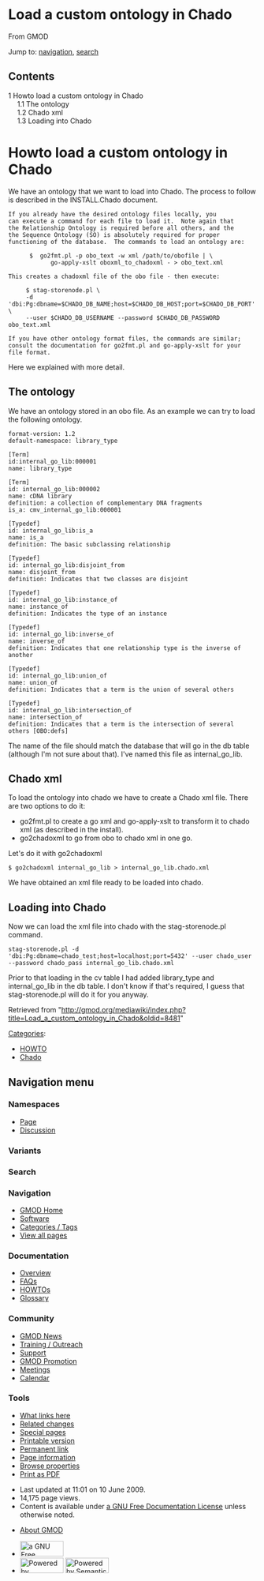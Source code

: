 <div id="mw-page-base" class="noprint">

</div>

<div id="mw-head-base" class="noprint">

</div>

<div id="content" class="mw-body" role="main">

<span id="top"></span>

<div id="mw-js-message" style="display:none;">

</div>



# <span dir="auto">Load a custom ontology in Chado</span>

<div id="bodyContent">

<div id="siteSub">

From GMOD

</div>

<div id="contentSub">

</div>

<div id="jump-to-nav" class="mw-jump">

Jump to: [navigation](#mw-navigation), [search](#p-search)

</div>

<div id="mw-content-text" class="mw-content-ltr" lang="en" dir="ltr">

<div id="toc" class="toc">

<div id="toctitle">

## Contents

</div>

- [<span class="tocnumber">1</span> <span class="toctext">Howto load a
  custom ontology in
  Chado</span>](#Howto_load_a_custom_ontology_in_Chado)
  - [<span class="tocnumber">1.1</span> <span class="toctext">The
    ontology</span>](#The_ontology)
  - [<span class="tocnumber">1.2</span> <span class="toctext">Chado
    xml</span>](#Chado_xml)
  - [<span class="tocnumber">1.3</span> <span class="toctext">Loading
    into Chado</span>](#Loading_into_Chado)

</div>

# <span id="Howto_load_a_custom_ontology_in_Chado" class="mw-headline">Howto load a custom ontology in Chado</span>

We have an ontology that we want to load into Chado. The process to
follow is described in the INSTALL.Chado document.

    If you already have the desired ontology files locally, you
    can execute a command for each file to load it.  Note again that
    the Relationship Ontology is required before all others, and the
    the Sequence Ontology (SO) is absolutely required for proper
    functioning of the database.  The commands to load an ontology are:

          $  go2fmt.pl -p obo_text -w xml /path/to/obofile | \
                go-apply-xslt oboxml_to_chadoxml - > obo_text.xml

    This creates a chadoxml file of the obo file - then execute:

         $ stag-storenode.pl \
         -d 'dbi:Pg:dbname=$CHADO_DB_NAME;host=$CHADO_DB_HOST;port=$CHADO_DB_PORT' \
         --user $CHADO_DB_USERNAME --password $CHADO_DB_PASSWORD obo_text.xml

    If you have other ontology format files, the commands are similar;
    consult the documentation for go2fmt.pl and go-apply-xslt for your
    file format.

Here we explained with more detail.

## <span id="The_ontology" class="mw-headline">The ontology</span>

We have an ontology stored in an obo file. As an example we can try to
load the following ontology.

    format-version: 1.2
    default-namespace: library_type

    [Term]
    id:internal_go_lib:000001
    name: library_type

    [Term]
    id: internal_go_lib:000002
    name: cDNA library
    definition: a collection of complementary DNA fragments
    is_a: cmv_internal_go_lib:000001

    [Typedef]
    id: internal_go_lib:is_a
    name: is_a
    definition: The basic subclassing relationship

    [Typedef]
    id: internal_go_lib:disjoint_from
    name: disjoint_from
    definition: Indicates that two classes are disjoint

    [Typedef]
    id: internal_go_lib:instance_of
    name: instance_of
    definition: Indicates the type of an instance

    [Typedef]
    id: internal_go_lib:inverse_of
    name: inverse_of
    definition: Indicates that one relationship type is the inverse of another

    [Typedef]
    id: internal_go_lib:union_of
    name: union_of
    definition: Indicates that a term is the union of several others

    [Typedef]
    id: internal_go_lib:intersection_of
    name: intersection_of
    definition: Indicates that a term is the intersection of several others [OBO:defs]

  
The name of the file should match the database that will go in the db
table (although I'm not sure about that). I've named this file as
internal_go_lib.

## <span id="Chado_xml" class="mw-headline">Chado xml</span>

To load the ontology into chado we have to create a Chado xml file.
There are two options to do it:

- go2fmt.pl to create a go xml and go-apply-xslt to transform it to
  chado xml (as described in the install).
- go2chadoxml to go from obo to chado xml in one go.

Let's do it with go2chadoxml

    $ go2chadoxml internal_go_lib > internal_go_lib.chado.xml

We have obtained an xml file ready to be loaded into chado.

## <span id="Loading_into_Chado" class="mw-headline">Loading into Chado</span>

Now we can load the xml file into chado with the stag-storenode.pl
command.

    stag-storenode.pl -d 'dbi:Pg:dbname=chado_test;host=localhost;port=5432' --user chado_user --password chado_pass internal_go_lib.chado.xml

Prior to that loading in the cv table I had added library_type and
internal_go_lib in the db table. I don't know if that's required, I
guess that stag-storenode.pl will do it for you anyway.

</div>

<div class="printfooter">

Retrieved from
"<http://gmod.org/mediawiki/index.php?title=Load_a_custom_ontology_in_Chado&oldid=8481>"

</div>

<div id="catlinks" class="catlinks">

<div id="mw-normal-catlinks" class="mw-normal-catlinks">

[Categories](Special:Categories "Special:Categories"):

- [HOWTO](Category:HOWTO "Category:HOWTO")
- [Chado](Category:Chado "Category:Chado")

</div>

</div>

<div class="visualClear">

</div>

</div>

</div>

<div id="mw-navigation">

## Navigation menu

<div id="mw-head">



<div id="left-navigation">

<div id="p-namespaces" class="vectorTabs" role="navigation"
aria-labelledby="p-namespaces-label">

### Namespaces

- <span id="ca-nstab-main"><a href="Load_a_custom_ontology_in_Chado" accesskey="c"
  title="View the content page [c]">Page</a></span>
- <span id="ca-talk"><a
  href="http://gmod.org/mediawiki/index.php?title=Talk:Load_a_custom_ontology_in_Chado&amp;action=edit&amp;redlink=1"
  accesskey="t"
  title="Discussion about the content page [t]">Discussion</a></span>

</div>

<div id="p-variants" class="vectorMenu emptyPortlet" role="navigation"
aria-labelledby="p-variants-label">

### 

### Variants[](#)

<div class="menu">

</div>

</div>

</div>

<div id="right-navigation">





</div>

<div id="p-search" role="search">

### Search

<div id="simpleSearch">

</div>

</div>

</div>

</div>

<div id="mw-panel">

<div id="p-logo" role="banner">

<a href="Main_Page"
style="background-image: url(../images/GMOD-cogs.png);"
title="Visit the main page"></a>

</div>

<div id="p-Navigation" class="portal" role="navigation"
aria-labelledby="p-Navigation-label">

### Navigation

<div class="body">

- <span id="n-GMOD-Home">[GMOD Home](Main_Page)</span>
- <span id="n-Software">[Software](GMOD_Components)</span>
- <span id="n-Categories-.2F-Tags">[Categories /
  Tags](Categories)</span>
- <span id="n-View-all-pages">[View all pages](Special:AllPages)</span>

</div>

</div>

<div id="p-Documentation" class="portal" role="navigation"
aria-labelledby="p-Documentation-label">

### Documentation

<div class="body">

- <span id="n-Overview">[Overview](Overview)</span>
- <span id="n-FAQs">[FAQs](Category:FAQ)</span>
- <span id="n-HOWTOs">[HOWTOs](Category:HOWTO)</span>
- <span id="n-Glossary">[Glossary](Glossary)</span>

</div>

</div>

<div id="p-Community" class="portal" role="navigation"
aria-labelledby="p-Community-label">

### Community

<div class="body">

- <span id="n-GMOD-News">[GMOD News](GMOD_News)</span>
- <span id="n-Training-.2F-Outreach">[Training /
  Outreach](Training_and_Outreach)</span>
- <span id="n-Support">[Support](Support)</span>
- <span id="n-GMOD-Promotion">[GMOD Promotion](GMOD_Promotion)</span>
- <span id="n-Meetings">[Meetings](Meetings)</span>
- <span id="n-Calendar">[Calendar](Calendar)</span>

</div>

</div>

<div id="p-tb" class="portal" role="navigation"
aria-labelledby="p-tb-label">

### Tools

<div class="body">

- <span id="t-whatlinkshere"><a href="Special:WhatLinksHere/Load_a_custom_ontology_in_Chado"
  accesskey="j" title="A list of all wiki pages that link here [j]">What
  links here</a></span>
- <span id="t-recentchangeslinked"><a href="Special:RecentChangesLinked/Load_a_custom_ontology_in_Chado"
  accesskey="k"
  title="Recent changes in pages linked from this page [k]">Related
  changes</a></span>
- <span id="t-specialpages"><a href="Special:SpecialPages" accesskey="q"
  title="A list of all special pages [q]">Special pages</a></span>
- <span id="t-print"><a
  href="http://gmod.org/mediawiki/index.php?title=Load_a_custom_ontology_in_Chado&amp;printable=yes"
  rel="alternate" accesskey="p"
  title="Printable version of this page [p]">Printable version</a></span>
- <span id="t-permalink">[Permanent
  link](http://gmod.org/mediawiki/index.php?title=Load_a_custom_ontology_in_Chado&oldid=8481 "Permanent link to this revision of the page")</span>
- <span id="t-info">[Page
  information](http://gmod.org/mediawiki/index.php?title=Load_a_custom_ontology_in_Chado&action=info)</span>
- <span id="t-smwbrowselink"><a href="Special:Browse/Load_a_custom_ontology_in_Chado"
  rel="smw-browse">Browse properties</a></span>
- <span id="t-pdf">[Print as
  PDF](http://gmod.org/mediawiki/index.php?title=Special:PdfPrint&page=Load_a_custom_ontology_in_Chado)</span>

</div>

</div>

</div>

</div>

<div id="footer" role="contentinfo">

- <span id="footer-info-lastmod">Last updated at 11:01 on 10 June
  2009.</span>
- <span id="footer-info-viewcount">14,175 page views.</span>
- <span id="footer-info-copyright">Content is available under
  <a href="http://www.gnu.org/licenses/fdl-1.3.html" class="external"
  rel="nofollow">a GNU Free Documentation License</a> unless otherwise
  noted.</span>

<!-- -->

- <span id="footer-places-about">[About
  GMOD](GMOD:About "GMOD:About")</span>

<!-- -->

- <span id="footer-copyrightico">[<img src="http://www.gnu.org/graphics/gfdl-logo-small.png" width="88"
  height="31" alt="a GNU Free Documentation License" />](http://www.gnu.org/licenses/fdl-1.3.html)</span>
- <span id="footer-poweredbyico">[<img
  src="../mediawiki/skins/common/images/poweredby_mediawiki_88x31.png"
  width="88" height="31" alt="Powered by MediaWiki" />](http://www.mediawiki.org/)
  [<img
  src="../mediawiki/extensions/SemanticMediaWiki/resources/images/smw_button.png"
  width="88" height="31" alt="Powered by Semantic MediaWiki" />](https://www.semantic-mediawiki.org/wiki/Semantic_MediaWiki)</span>

<div style="clear:both">

</div>

</div>
